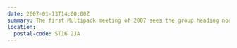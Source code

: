 ```yaml
---
date: 2007-01-13T14:00:00Z
summary: The first Multipack meeting of 2007 sees the group heading north of Birmingham to the county town of Staffordshire. Starting at the Swan, a hotel in the centre of the town, the group will then move to other pubs in the local area.
location:
  postal-code: ST16 2JA
---
```


